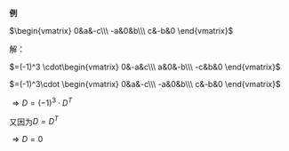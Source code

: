 **例**

$\begin{vmatrix}
0&a&-c\\\ 
-a&0&b\\\ 
c&-b&0
\end{vmatrix}$

解：

$=(-1)^3
\cdot\begin{vmatrix}
0&-a&c\\\ 
a&0&-b\\\ 
-c&b&0
\end{vmatrix}$

$=(-1)^3\cdot
\begin{vmatrix}
0&a&-c\\\ 
-a&0&b\\\ 
c&-b&0
\end{vmatrix}$

$\Rightarrow D=(-1)^3\cdot D^T$

又因为$D=D^T$

$\Rightarrow D=0$